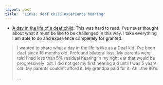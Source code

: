 ```yaml
---
layout: post
title:  "Links: deaf child experience hearing"
---
```


* [A day in the life of a deaf child](https://www.linkedin.com/posts/molly-glass_i-wanted-to-share-what-a-day-in-the-life-activity-7112961061598715904-5XMR/): This was hard to read. I've never thought about what it must be like to be challenged in this way. I take everything I am able to do and experience completely for granted.

> I wanted to share what a day in the life is like as a Deaf kid. I’ve been deaf since 18 months old. Profound bilateral loss. My parents were told I had less than 5% residual hearing in my right ear that would be progressively lost. I did not get my first hearing aid until I was 5 years old. My parents couldn’t afford it. My grandpa paid for it. Ah…the 80’s.
>
> ...